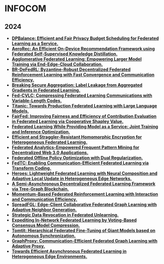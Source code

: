 # INFOCOM

## 2024

- **[DPBalance: Efficient and Fair Privacy Budget Scheduling for Federated Learning as a Service.]()**
- **[AeroRec: An Efficient On-Device Recommendation Framework using Federated Self-Supervised Knowledge Distillation.]()**
- **[Agglomerative Federated Learning: Empowering Larger Model Training via End-Edge-Cloud Collaboration.]()**
- **[BR-DeFedRL: Byzantine-Robust Decentralized Federated Reinforcement Learning with Fast Convergence and Communication Efficiency.]()**
- **[Breaking Secure Aggregation: Label Leakage from Aggregated Gradients in Federated Learning.]()**
- **[Fed-CVLC: Compressing Federated Learning Communications with Variable-Length Codes.]()**
- **[Titanic: Towards Production Federated Learning with Large Language Models.]()**
- **[FairFed: Improving Fairness and Efficiency of Contribution Evaluation in Federated Learning via Cooperative Shapley Value.]()**
- **[Federated Learning While Providing Model as a Service: Joint Training and Inference Optimization.]()**
- **[Efficient and Straggler-Resistant Homomorphic Encryption for Heterogeneous Federated Learning.]()**
- **[Federated Analytics-Empowered Frequent Pattern Mining for Decentralized Web 3.0 Applications.]()**
- **[Federated Offline Policy Optimization with Dual Regularization.]()**
- **[FedTC: Enabling Communication-Efficient Federated Learning via Transform Coding.]()**
- **[Heroes: Lightweight Federated Learning with Neural Composition and Adaptive Local Update in Heterogeneous Edge Networks.]()**
- **[A Semi-Asynchronous Decentralized Federated Learning Framework via Tree-Graph Blockchain.]()**
- **[Momentum-Based Federated Reinforcement Learning with Interaction and Communication Efficiency.]()**
- **[SpreadFGL: Edge-Client Collaborative Federated Graph Learning with Adaptive Neighbor Generation.]()**
- **[Strategic Data Revocation in Federated Unlearning.]()**
- **[Expediting In-Network Federated Learning by Voting-Based Consensus Model Compression.]()**
- **[Tomtit: Hierarchical Federated Fine-Tuning of Giant Models based on Autonomous Synchronization.]()**
- **[GraphProxy: Communication-Efficient Federated Graph Learning with Adaptive Proxy.]()**
- **[Towards Efficient Asynchronous Federated Learning in Heterogeneous Edge Environments.]()**
